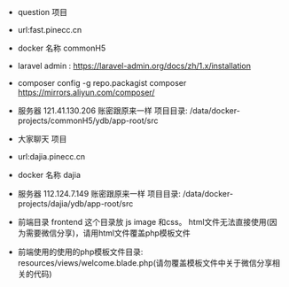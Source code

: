 + question 项目
+ url:fast.pinecc.cn
+ docker 名称 commonH5
+ laravel admin  : https://laravel-admin.org/docs/zh/1.x/installation
+ composer config -g repo.packagist composer https://mirrors.aliyun.com/composer/
+ 服务器 121.41.130.206  账密跟原来一样  项目目录: /data/docker-projects/commonH5/ydb/app-root/src



+ 大家聊天 项目
+ url:dajia.pinecc.cn
+ docker 名称 dajia
+ 服务器  112.124.7.149  账密跟原来一样  项目目录: /data/docker-projects/dajia/ydb/app-root/src
+ 前端目录 frontend 这个目录放 js image 和css。 html文件无法直接使用(因为需要微信分享)，请用html文件覆盖php模板文件
+ 前端使用的使用的php模板文件目录: resources/views/welcome.blade.php(请勿覆盖模板文件中关于微信分享相关的代码)

